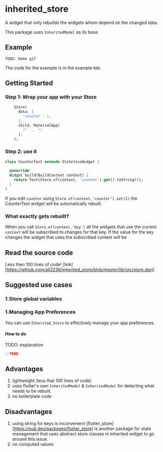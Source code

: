# inherited_store

A widget that only rebuilds the widgets whom depend on the changed data.

This package uses `InharitedModel` as its base.

## Example

`TODO: Demo gif`

The code for the example is in the example tab. 

## Getting Started

### Step 1: Wrap your app with your Store

```dart
    Store(
      data: {
        'counter': 1,
      },
      child: MaterialApp(
        /* ... */
      ),
    );
```

### Step 2: use it

```dart
class CounterText extends StatelessWidget {
  
  @override
  Widget build(BuildContext context) {
    return Text(Store.of(context, 'counter').get().toString()); 
  }
}
```

If you edit `counter` using `Store.of(context,'counter').set(2)` the CounterText widget
will be automatically rebuilt.

### What exactly gets rebuilt?
When you call `Store.of(context,'key')` all the widgets that use the current `context`
will be subscribed to changes for that key.
If the value for the key changes the widget that uses the subscribed context will be  

## Read the source code
Less then 100 lines of code!
[link] [https://github.com/ali2236/inherited_store/blob/master/lib/src/store.dart]

## Suggested use cases

### 1.Store global variables

### 1.Managing App Preferences

You can use `Inherited_Store` to effectively manage your app preferences.

#### How to do
TODO: explanation
```dart
//TODO
```

## Advantages

1. lightweight (less that 100 lines of code)
2. uses flutter's own `InheritedModel` & `InheritedModel` for detecting what needs to be rebuilt.
3. no boilerplate code 

## Disadvantages

1. using string for keys is inconvenient
    [flutter_store][https://pub.dev/packages/flutter_store] is another package for state management
    that uses abstract store classes in inherited widget to go around this issue.
2. no computed values